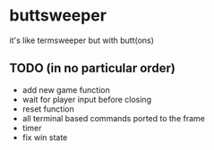 # buttsweeper
it's like termsweeper but with butt(ons)

## TODO (in no particular order)
* add new game function
* wait for player input before closing
* reset function
* all terminal based commands ported to the frame
* timer
* fix win state
